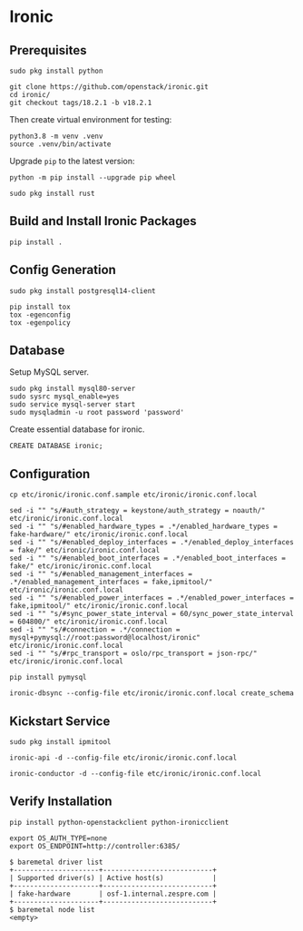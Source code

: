 Ironic
======


Prerequisites
-------------

```bash=
sudo pkg install python
```

```bash=
git clone https://github.com/openstack/ironic.git
cd ironic/
git checkout tags/18.2.1 -b v18.2.1
```

Then create virtual environment for testing:

```bash=
python3.8 -m venv .venv
source .venv/bin/activate
```

Upgrade `pip` to the latest version:

```bash=
python -m pip install --upgrade pip wheel
```

```bash=
sudo pkg install rust
```

Build and Install Ironic Packages
---------------------------------

```bash=
pip install .
```

Config Generation
-----------------

```bash=
sudo pkg install postgresql14-client
```

```bash=
pip install tox
tox -egenconfig
tox -egenpolicy
```

Database
--------

Setup MySQL server.

```bash=
sudo pkg install mysql80-server
sudo sysrc mysql_enable=yes
sudo service mysql-server start
sudo mysqladmin -u root password 'password'
```

Create essential database for ironic.

```sql=
CREATE DATABASE ironic;
```

Configuration
-------------

```bash=
cp etc/ironic/ironic.conf.sample etc/ironic/ironic.conf.local

sed -i "" "s/#auth_strategy = keystone/auth_strategy = noauth/" etc/ironic/ironic.conf.local
sed -i "" "s/#enabled_hardware_types = .*/enabled_hardware_types = fake-hardware/" etc/ironic/ironic.conf.local
sed -i "" "s/#enabled_deploy_interfaces = .*/enabled_deploy_interfaces = fake/" etc/ironic/ironic.conf.local
sed -i "" "s/#enabled_boot_interfaces = .*/enabled_boot_interfaces = fake/" etc/ironic/ironic.conf.local
sed -i "" "s/#enabled_management_interfaces = .*/enabled_management_interfaces = fake,ipmitool/" etc/ironic/ironic.conf.local
sed -i "" "s/#enabled_power_interfaces = .*/enabled_power_interfaces = fake,ipmitool/" etc/ironic/ironic.conf.local
sed -i "" "s/#sync_power_state_interval = 60/sync_power_state_interval = 604800/" etc/ironic/ironic.conf.local
sed -i "" "s/#connection = .*/connection = mysql+pymysql://root:password@localhost/ironic" etc/ironic/ironic.conf.local
sed -i "" "s/#rpc_transport = oslo/rpc_transport = json-rpc/" etc/ironic/ironic.conf.local
```

```bash=
pip install pymysql
```

```bash=
ironic-dbsync --config-file etc/ironic/ironic.conf.local create_schema
```

Kickstart Service
-----------------

```bash=
sudo pkg install ipmitool
```

```bash=
ironic-api -d --config-file etc/ironic/ironic.conf.local
```

```bash=
ironic-conductor -d --config-file etc/ironic/ironic.conf.local
```

Verify Installation
-------------------

```bash=
pip install python-openstackclient python-ironicclient
```

```bash=
export OS_AUTH_TYPE=none
export OS_ENDPOINT=http://controller:6385/
```

```bash=
$ baremetal driver list          
+---------------------+---------------------------+          
| Supported driver(s) | Active host(s)            |          
+---------------------+---------------------------+          
| fake-hardware       | osf-1.internal.zespre.com |          
+---------------------+---------------------------+          
$ baremetal node list
<empty>
```
